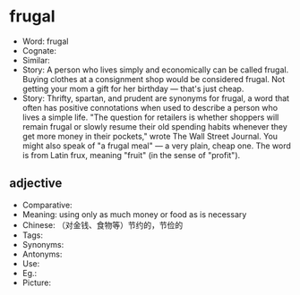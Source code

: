 # frugal

- Word: frugal
- Cognate: 
- Similar: 
- Story: A person who lives simply and economically can be called frugal. Buying clothes at a consignment shop would be considered frugal. Not getting your mom a gift for her birthday — that's just cheap.
- Story: Thrifty, spartan, and prudent are synonyms for frugal, a word that often has positive connotations when used to describe a person who lives a simple life. "The question for retailers is whether shoppers will remain frugal or slowly resume their old spending habits whenever they get more money in their pockets," wrote The Wall Street Journal. You might also speak of "a frugal meal" — a very plain, cheap one. The word is from Latin frux, meaning "fruit" (in the sense of "profit").

## adjective

- Comparative: 
- Meaning: using only as much money or food as is necessary
- Chinese: （对金钱、食物等）节约的，节俭的
- Tags: 
- Synonyms: 
- Antonyms: 
- Use: 
- Eg.: 
- Picture: 

